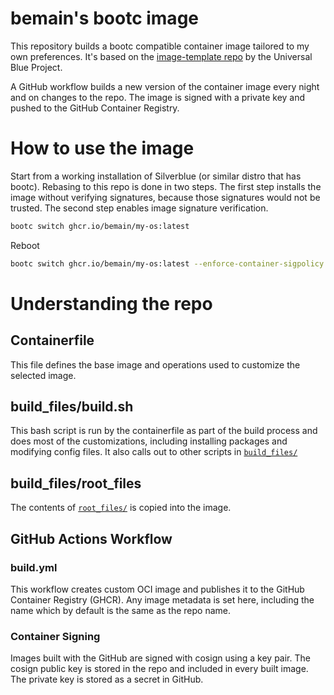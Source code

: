 # bemain's bootc image

This repository builds a bootc compatible container image tailored to my own preferences. It's based on the [image-template repo](https://github.com/ublue-os/image-template) by the Universal Blue Project.

A GitHub workflow builds a new version of the container image every night and on changes to the repo. The image is signed with a private key and pushed to the GitHub Container Registry.

# How to use the image

Start from a working installation of Silverblue (or similar distro that has bootc). Rebasing to this repo is done in two steps. The first step installs the image without verifying signatures, because those signatures would not be trusted. The second step enables image signature verification.

```bash
bootc switch ghcr.io/bemain/my-os:latest
```

Reboot

```bash
bootc switch ghcr.io/bemain/my-os:latest --enforce-container-sigpolicy
```

# Understanding the repo

## Containerfile

This file defines the base image and operations used to customize the selected image.

## build_files/build.sh

This bash script is run by the containerfile as part of the build process and does most of the customizations, including installing packages and modifying config files. It also calls out to other scripts in [`build_files/`](/build_files/)

## build_files/root_files

The contents of [`root_files/`](/build_files/root_files/) is copied into the image.

## GitHub Actions Workflow

### build.yml

This workflow creates custom OCI image and publishes it to the GitHub Container Registry (GHCR). Any image metadata is set here, including the name which by default is the same as the repo name.

### Container Signing

Images built with the GitHub are signed with cosign using a key pair. The cosign public key is stored in the repo and included in every built image. The private key is stored as a secret in GitHub.